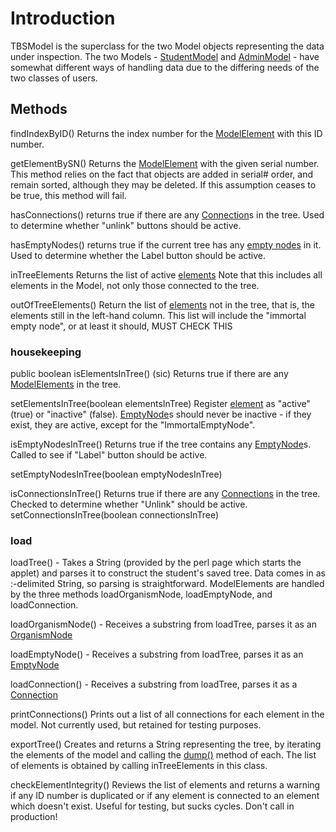 # Introduction #
TBSModel is the superclass for the two Model objects representing the data under inspection. The two Models - [StudentModel](StudentModel.md) and [AdminModel](AdminModel.md) - have somewhat different ways of handling data due to the differing needs of the two classes of users.

## Methods ##

findIndexByID()
Returns the index number for the [ModelElement](ModelElement.md) with this ID number.


getElementBySN()
Returns the [ModelElement](ModelElement.md) with the given serial number. This method relies on the fact that objects are added in serial# order, and remain sorted, although they may be deleted. If this assumption ceases to be true, this method will fail.

hasConnections()
returns true if there are any [Connection](Connection.md)s in the tree. Used to determine whether "unlink" buttons should be active.

hasEmptyNodes()
returns true if the current tree has any [empty nodes](EmptyNode.md) in it. Used to determine whether the Label button should be active.

inTreeElements
Returns the list of active [elements](ModelElement.md) Note that this includes all elements in the Model, not only those connected to the tree.

outOfTreeElements()
Return the list of [elements](ModelElement.md) not in the tree, that is, the elements still in the left-hand column. This list will include the "immortal empty node", or at least it should, MUST CHECK THIS

### housekeeping ###
public boolean isElementsInTree()
(sic) Returns true if there are any [ModelElements](ModelElements.md) in the tree.

setElementsInTree(boolean elementsInTree)
Register [element](ModelElement.md) as "active" (true) or "inactive" (false). [EmptyNode](EmptyNode.md)s should never be inactive - if they exist, they are active, except for the "ImmortalEmptyNode".

isEmptyNodesInTree()
Returns true if the tree contains any [EmptyNode](EmptyNode.md)s. Called to see if "Label" button should be active.

setEmptyNodesInTree(boolean emptyNodesInTree)

isConnectionsInTree()
Returns true if there are any [Connections](Connections.md) in the tree. Checked to determine whether "Unlink" should be active.
setConnectionsInTree(boolean connectionsInTree)


### load ###

loadTree()  - Takes a String (provided by the perl page which starts the applet) and parses it to construct the student's saved tree. Data comes in as :-delimited String, so parsing is straightforward. ModelElements are handled by the three methods loadOrganismNode, loadEmptyNode, and loadConnection.

loadOrganismNode() - Receives a substring from loadTree, parses it as an [OrganismNode](OrganismNode.md)

loadEmptyNode() - Receives a substring from loadTree, parses it as an [EmptyNode](EmptyNode.md)

loadConnection() - Receives a substring from loadTree, parses it as a [Connection](Connection.md)

printConnections()
Prints out a list of all connections for each element in the model. Not currently used, but retained for testing purposes.

exportTree()
Creates and returns a String representing the tree, by iterating the elements of the model and calling the [dump()](ModelElement.md) method of each. The list of elements is obtained by calling inTreeElements in this class.

checkElementIntegrity()
Reviews the list of elements and returns a warning if any ID number is duplicated or if any element is connected to an element which doesn't exist.
Useful for testing, but sucks cycles. Don't call in production!